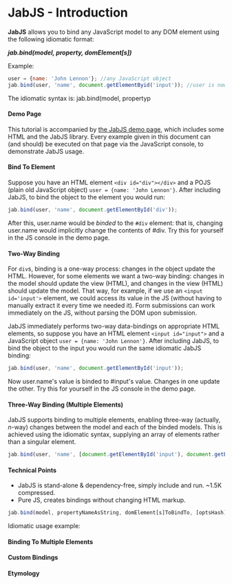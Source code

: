 JabJS - Introduction
====================

**JabJS** allows you to bind any JavaScript model to any DOM element using the following idiomatic format:

***jab.bind(model, property, domElement[s])***

Example:
```js
user = {name: 'John Lennon'}; //any JavaScript object
jab.bind(user, 'name', document.getElementByid('input')); //user is now two-way binding with #input
```

The idiomatic syntax is:
jab.bind(model, propertyp
#### Demo Page
This tutorial is accompanied by [the JabJS demo page](https://rawgit.com/SellaRafaeli/jabjs/master/index.html), which includes some HTML and the JabJS library. Every example given in this document can (and should) be executed on that page via the JavaScript console, to demonstrate JabJS usage.  

#### Bind To Element
Suppose you have an HTML element `<div id="div"></div>` and a POJS (plain old JavaScript object) `user = {name: 'John Lennon'}`. After including JabJS, to bind the object to the element you would run:
```js
jab.bind(user, 'name', document.getElementById('div'));
```
After this, user.name would be *binded* to the `#div` element: that is, changing user.name would implicitly change the contents of #div. Try this for yourself in the JS console in the demo page. 

#### Two-Way Binding
For `div`s, binding is a one-way process: changes in the object update the HTML. However, for some elements we want a two-way binding: changes in the model should update the view (HTML), and changes in the view (HTML) should update the model. That way, for example, if we use an `<input id='input'>` element, we could access its value in the JS (without having to manually extract it every time we needed it). Form submissions can work immediately on the JS, without parsing the DOM upon submission. 

JabJS immediately performs two-way data-bindings on appropriate HTML elements, so suppose you have an HTML element `<input id="input">` and a JavaScript object `user = {name: 'John Lennon'}`. After including JabJS, to bind the object to the input you would run the same idiomatic JabJS binding:

```js
jab.bind(user, 'name', document.getElementById('input'));
```

Now user.name's value is binded to #input's value. Changes in one update the other. Try this for yourself in the JS console in the demo page. 

#### Three-Way Binding (Multiple Elements)
JabJS supports binding to multiple elements, enabling three-way (actually, *n*-way) changes between the model and each of the binded models. This is achieved using the idiomatic syntax, supplying an array of elements rather than a singular element.

```js
jab.bind(user, 'name', [document.getElementById('input'), document.getElementById('textarea'), document.getElementById('div')]);
```


#### Technical Points
* JabJS is stand-alone & dependency-free, simply include and run. ~1.5K compressed. 
* Pure JS, creates bindings without changing HTML markup.

```js
jab.bind(model, propertyNameAsString, domElement[s]ToBindTo, [optsHash])
```



Idiomatic usage example: 


#### Binding To Multiple Elements

#### Custom Bindings


#### Etymology

